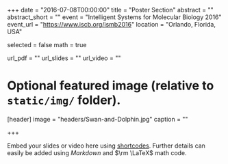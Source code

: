 +++
date = "2016-07-08T00:00:00"
title = "Poster Section"
abstract = ""
abstract_short = ""
event = "Intelligent Systems for Molecular Biology 2016"
event_url = "https://www.iscb.org/ismb2016"
location = "Orlando, Florida, USA"

selected = false
math = true

url_pdf = ""
url_slides = ""
url_video = ""

# Optional featured image (relative to `static/img/` folder).
[header]
image = "headers/Swan-and-Dolphin.jpg"
caption = ""

+++

Embed your slides or video here using [shortcodes](https://gcushen.github.io/hugo-academic-demo/post/writing-markdown-latex/). Further details can easily be added using *Markdown* and $\rm \LaTeX$ math code. 
